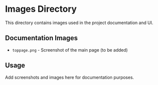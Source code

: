 # Images Directory

This directory contains images used in the project documentation and UI.

## Documentation Images

- `toppage.png` - Screenshot of the main page (to be added)

## Usage

Add screenshots and images here for documentation purposes.
